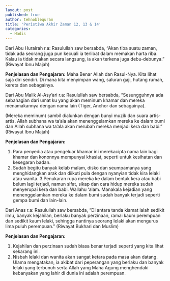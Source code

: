 ```yaml
---
layout: post
published: true
author: tehnoblequran
title: 'Peristiwa Akhir Zaman 12, 13 & 14'
categories:
  - Hadis
---
```

Dari Abu Hurairah r.a: Rasulullah saw bersabda, “Akan tiba suatu zaman, tidak ada seorang juga pun kecuali ia terlibat dalam memakan harta riba. Kalau ia tidak makan secara langsung, ia akan terkena juga debu-debunya.” (Riwayat Ibnu Majah) 

**Penjelasan dan Pengajaran:** Maha Benar Allah dan Rasul-Nya. Kita lihat saja diri sendiri. Di mana kita menyimpan wang, saluran gaji, hutang rumah, kereta dan sebagainya. 

Dari Abu Malik Al-Asy’ari r.a: Rasulullah saw bersabda, “Sesungguhnya ada sebahagian dari umat ku yang akan meminum khamar dan mereka menamakannya dengan nama lain (Tiger, Anchor dan sebagainya). 

(Mereka meminum) sambil dialunkan dengan bunyi muzik dan suara artis-artis. Allah subhana wa ta’ala akan menenggelamkan mereka ke dalam bumi dan Allah subhana wa ta’ala akan merubah mereka menjadi kera dan babi.” (Riwayat Ibnu Majah) 

**Penjelasan dan Pengajaran:** 
1. Para penyedia atau pengeluar khamar ini merekacipta nama lain bagi khamar dan kononnya mempunyai khasiat, seperti untuk kesihatan dan kesegaran badan.
2. Sudah begitu banyak kelab malam, disko dan seumpamanya yang menghidangkan arak dan diikuti pula dengan nyanyian tidak kira lelaki atau wanita.
3.Penukaran rupa mereka ke dalam bentuk kera atau babi belum lagi terjadi, namun sifat, sikap dan cara hidup mereka sudah menyerupai kera dan babi. Wallahu ‘alam. Manakala kejadian yang menenggelamkan mereka ke dalam bumi sudah banyak terjadi seperti gempa bumi dan lain-lain.

Dari Anas r.a: Rasulullah saw bersabda, “Di antara tanda kiamat ialah sedikit ilmu, banyak kejahilan, berlaku banyak perzinaan, ramai kaum perempuan dan sedikit kaum lelaki, sehingga nantinya seorang lelaki akan mengurus lima puluh perempuan.” (Riwayat Bukhari dan Muslim) 

**Penjelasan dan Pengajaran:**
1. Kejahilan dan perzinaan sudah biasa benar terjadi seperti yang kita lihat sekarang ini.
2. Nisbah lelaki dan wanita akan sangat ketara pada masa akan datang. Ulama mengatakan, ia akibat dari peperangan yang berlaku dan banyak lelaki yang terbunuh serta Allah yang Maha Agung menghendaki kebanyakan yang lahir di dunia ini adalah perempuan.